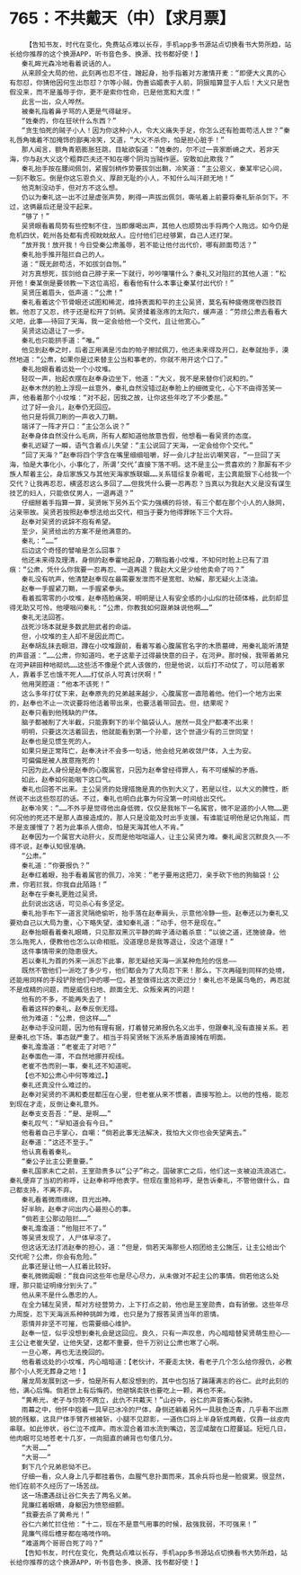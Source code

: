 # 765：不共戴天（中）【求月票】
        【告知书友，时代在变化，免费站点难以长存，手机app多书源站点切换看书大势所趋，站长给你推荐的这个换源APP，听书音色多、换源、找书都好使！】
       秦礼眸光森冷地看着说话的人。
       从来顾全大局的他，此刻再也忍不住，蹭起身，抬手指着对方激情开麦：“即便大义真的心有怨怼，你猜他因何生出怨怼？尔等小贼，伪善谄媚表于人前，阴狠暗算显于人后！大义只是告假没来，而不是羞辱于你，更不是索你性命，已是他宽和大度！”
       此言一出，众人哗然。
       被秦礼指着鼻子骂的人更是气得龇牙。
       “姓秦的，你在狂吠什么东西？”
       “贪生怕死的贼子小人！因为你这种小人，令大义痛失手足，你怎么还有脸面苟活人世？”秦礼唇角噙着不加掩饰的鄙夷冷笑，又道，“大义不杀你，怕是担心脏手！”
       那人闻言，额角青筋膨胀狂跳，目眦欲裂道：“姓秦的，尔不过一丧家断嵴之犬，若非天海，你与赵大义这个粗莽匹夫还不知在哪个阴沟当贼作匪。安敢如此欺我？”
       秦礼抬手按在腰间佩剑，紧握剑柄作势要拔剑出鞘，冷笑道：“主公恩义，秦某牢记心间，一刻不敢忘。倒是你这忘恩负义、厚颜无耻的小人，不知什么叫汗颜无地！”
       他克制没动手，但对方不这么想。
       仍以为秦礼这一出不过是虚张声势，刷得一声拔出佩剑，嘶吼着上前要将秦礼斩杀剑下。不过，这俩最后还是没干起来。
       “够了！”
       吴贤眼看着局势有些控制不住，当即爆喝出声，其他人也顺势出手将两个人拖远。如今仍是危机四伏，乾州各处都有虎视眈眈敌人。应付他们已经够累，自己人还打架。
       “放开我！放开我！今日受秦公肃羞辱，若不能让他付出代价，哪有颜面苟活？”
       秦礼抬手推开阻拦自己的人。
       道：“既无颜苟活，不如拔剑自刎。”
       对方真想死，拔剑给自己脖子来一下就行，吵吵嚷嚷什么？秦礼又对阻拦的其他人道：“松开他！秦某倒是要领教一下这位高招，看看他有什么本事让秦某付出代价！”
       吴贤压着眉头，低声道：“公肃！”
       秦礼看着这个节骨眼还试图和稀泥，维持表面和平的主公吴贤，莫名有种疲倦席卷四肢百骸。他忍了又忍，终于还是松开了剑柄。吴贤揉着涨疼的太阳穴，缓声道：“劳烦公肃去看看大义吧，此事——待回了天海，我一定会给他一个交代，且让他宽心。”
       吴贤这边退让了一步。
       秦礼也只能拱手道：“唯。”
       他见到赵奉之时，后者正用满是污血的帕子擦拭佩刀，他还未来得及开口，赵奉就抬手，漠然地道：“公肃，如果你是过来替主公当和事老的，你就不用开这个口了。”
       秦礼抬眼看着远处一个小坟堆。
       轻叹一声，抬起衣摆在赵奉身边坐下，他道：“大义，我不是来替你们说和的。”
       赵奉木然的脸上浮现一丝意外，秦礼自然没错过赵奉脸上的细微变化，心下不由得苦笑一声，他看着那个小坟堆：“对不起，因我之故，让你这些年吃了不少委屈。”
       过了好一会儿，赵奉仍无回应。
       他只是将佩刀刷的一声收入刀鞘。
       端详了一阵才开口：“主公怎么说？”
       赵奉身体自然没什么毛病，所有人都知道他故意告假，他想看一看吴贤的态度。
       秦礼迟疑了一瞬，语气含着点儿失望：“主公说回了天海，一定会给你个交代。”
       “回了天海？”赵奉将四个字含在嘴里细细咀嚼，好一会儿才扯出讥嘲笑容，“一旦回了天海，怕是大事化小，小事化了，所谓‘交代’直接下落不明。这不是主公一贯喜欢的？那厮有不少族人帮着主公，身后家族又与其他天海家族联姻……关系错综复杂着呢，主公真能狠下心给我一个交代？让我再忍忍，横竖忍这么多回了……但我凭什么要一忍再忍？当真以为我赵大义是没有谋生技艺的妇人，只能依仗男人，一退再退？”
       仔细掰着手指算一算，吴贤帐下另外五个实力强横的将领，有三个都在那个小人的人脉网，沾亲带故。吴贤若按照赵奉想法给出交代，相当于要为他得罪帐下三个大将。
       赵奉对吴贤的说辞不抱有希望。
       至少，吴贤给出的方案不是他满意的。
       秦礼：“……”
       后边这个奇怪的譬喻是怎么回事？
       他还未来得及理清，身侧的赵奉霍地起身，刀鞘指着小坟堆，不知何时脸上已有了泪痕：“公肃，凭什么你我要一忍再忍、一退再退？我赵大义是少给他卖命了吗？”
       秦礼没有吭声，他清楚赵奉现在最需要发泄而不是宽慰、劝解，那无疑火上浇油。
       赵奉一手握紧刀鞘，一手握紧拳头。
       看着孤零零的小坟堆，赵奉捂脸痛哭，明明是让人有安全感的小山似的壮硕体格，此刻却显得无助又可怜，他哽咽问秦礼：“公肃，你教我如何跟弟妹说他啊……”
       秦礼无法回答。
       战死沙场本就是多数武胆武者的命运。
       但，小坟堆的主人却不是因此而亡。
       赵奉胡乱抹去眼泪，蹲在小坟堆跟前，看着写着心腹属官名字的木质墓碑，用秦礼能听清楚的声音道：“……公肃，你知道吗，老子这辈子过得最快意的日子，在河尹。那时候，我带着弟兄在河尹耕田种地砌炕……这些活不像是个武人该做的，但是他说，以后打不动仗了，可以陪着家人，靠着手艺也饿不死人……打仗杀人可真讨厌啊！”
       他用哭腔道：“他本不该死！”
       这么多年打仗下来，赵奉原先的兄弟越来越少，心腹属官一直陪着他。他们一个地方出来的，赵奉也不止一次说要将他活着带出来，也要活着带回去。但，结果呢？
       赵奉只看到他残缺的尸体。
       脑子都被削了大半截，只能靠剩下的半个脑袋认人。居然一具全尸都凑不出来！
       明明，只要这次活着回去，他就能看到第一个孙辈，这个世道少有的三世同堂！
       赵奉也是见惯生死的人。
       如果只是正常阵亡，赵奉决计不会多一句话，他会给兄弟收敛尸体，入土为安。
       可偏偏是被人故意拖死的！
       只因为此人身份是赵奉的心腹属官，只因为赵奉曾经得罪人，有不可缓解的矛盾。
       如此，赵奉如何能咽下这口气。
       秦礼也回答不出来。主公吴贤的处理措施是真的伤到大义了，若是以往，以大义的脾性，断然说不出这些怨怼的话。不过，秦礼也明白此事为何没第一时间给出交代。
       赵奉冷笑：“……不外乎是觉得他出身低微，仅仅是我帐下一名属官，微不足道的小人物……更何况他的死还不是那人直接造成的，那人只是没能及时出手支援。有谁能证明他是记仇拖延，而不是支援慢了？若为此事杀人偿命，怕是天海其他人不肯。”
       赵奉因为一个属官大动肝火，反而是他咄咄逼人，让主公吴贤为难。秦礼闻言沉默良久——不得不说，赵奉认知很准确。
       “公肃。”
       秦礼道：“你要报仇？”
       赵奉红着眼，抬手看着属官的佩刀，冷笑：“老子要用这把刀，亲手砍下他的狗脑袋！公肃，你若拦我，你我自此陌路！”
       赵奉在乎秦礼更胜过吴贤。
       此刻说出这话，可见杀心有多坚定。
       秦礼抬手布下一道言灵隔绝偷听，抬手落在赵奉肩头，示意他冷静一些。赵奉还以为秦礼又要劝自己以大局为重，心下略失望，谁知秦礼道：“动手，但不是现在。”
       赵奉抬眼看着秦礼眼睛，只见那双黑沉平静的眸子涌动着杀意：“以彼之道，还施彼身。他怎么拖死人，便教他也怎么以命相抵。没道理总是我等退让，没这个道理！”
       这件事情带来的隐患很大。
       若以秦礼为首的外来一派忍下此事，那无疑给天海一派某种危险的信息——
       既然不管他们一派吃了多少亏，他们都会为了大局忍下来！那么，下次再碰到同样的处境，还能用同样的手段铲除他们中的哪一位。甚至做得比这次更过分！秦礼也不是属乌龟的，再忍就不是成精的问题，而是威信扫地、颜面全无、众叛亲离的问题！
       他有的不多，不能再失去了！
       看着这样的秦礼，赵奉反倒无措。
       他为难道：“公肃，但这样……”
       赵奉动手没问题，因为他有理有据，打着替兄弟报仇名义出手，但跟秦礼没有直接关系。若是秦礼也下场，事态就严重了。相当于将吴贤帐下派系矛盾直接摊在明面。
       秦礼澹澹道：“老崔走了对吧？”
       赵奉面色一滞，不自然地挪开视线。
       老崔不告而别一事，秦礼还不知道呢。
       【也不知公肃心中何等难过。】
       秦礼还真没什么难过的。
       赵奉对吴贤的不满和委屈都压在心里，但老崔从来不惯着，直接写脸上。以他的性格，能忍到现在才走，反倒让秦礼意外。
       赵奉支支吾吾：“是、是啊……”
       秦礼叹气：“早知道会有今日。”
       他看着自己手掌心，自嘲：“倘若此事无法解决，我怕大义你也会失望离去。”
       赵奉道：“这还不至于。”
       他认真看着秦礼。
       “秦公子比主公更重要。”
       秦礼国家未亡之前，王室勋贵多以“公子”称之。国破家亡之后，他们这一支被迫流浪逃亡。秦礼便弃了当初的称呼，让赵奉称呼他表字。但现在重拾称呼，是告诉秦礼，不管他做什么，自己都支持，不离不弃。
       秦礼看着微雨绵绵，目光出神。
       好半晌，赵奉才问出内心最担心的事。
       “倘若主公那边阻拦……”
       秦礼澹澹道：“他阻拦不了。”
       等吴贤发现了，人尸体早凉了。
       但这话无法打消赵奉的担心，道：“但是，倘若天海那些人抱团给主公施压，让主公给出个交代呢？公肃，你会有危险。”
       此事还是让他一人扛着比较好。
       秦礼微微阖眼：“我自问这些年也是尽心尽力，从未做对不起主公的事情。倘若他这么处理，那只能证明缘分到头了。”
       他从来不是什么愚忠的人。
       在全力辅左吴贤，帮对方经营势力，上下打点之前，他也是王室勋贵，自有骄傲。这些年尽力周旋，忍下天海派系种种挑衅为难，也只是为了报答吴贤当年的恩情。
       恩情并非坚不可摧，也需要细心维护。
       赵奉一怔，似乎没想到秦礼会是这回应。良久，只有一声叹息，内心暗暗替吴贤萌生担心——主公让老崔失望，让他失望，这都不重要，但千万别让公肃也寒了心啊。
       一旦心寒，再也无法挽回的。
       他看着远处的小坟堆，内心暗暗道：【老伙计，不要走太快，看老子几个怎么给你报仇，必教那个小人死无葬身之地！】
       屠龙局发展到这一步，怕是所有人都没想到的，其中也包括了踌躇满志的谷仁。此时此刻的他，满心后悔。倘若世上有后悔药，他砸锅卖铁也要吃上一颗，再也不来。
       “黄希光，老子与你势不两立，此仇不共戴天！”山谷中，谷仁的声音撕心裂肺。
       雨幕之中，他怀中抱着一具早已冰冷的尸体，身侧还躺着另外一具肤色泛青，几乎看不出原貌的残躯，这具尸体手臂齐根被斩，小腿不见踪影，一道伤口将上半身斩成两截，仅靠一丝皮肉串联。如此惨状，谷仁泣不成声。雨水混合着泪水流到嘴边，苦涩咸酸在口腔蔓延。短短几日，他肉眼可见地苍老十几岁，一向挺直的嵴背也句偻几分。
       “大哥……”
       “大哥——”
       剩下几个兄弟悲恸不已。
       仔细一看，众人身上几乎都挂着伤，血腥气息扑面而来，其余兵将也是一脸疲累。很显然，他们在前不久经历了一场苦战。
       这一场遭遇战让谷仁失去了两名义弟。
       晁廉红着眼睛，身躯因为愤怒细颤。
       “我要去杀了黄希光！”
       谷仁六弟忙拦住他：“十二，现在不是意气用事的时候，敌强我弱，不可强来！”
       晁廉气得后槽牙都在咯吱作响。
       “难道两个哥哥白死了吗？”
       【告知书友，时代在变化，免费站点难以长存，手机app多书源站点切换看书大势所趋，站长给你推荐的这个换源APP，听书音色多、换源、找书都好使！】